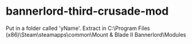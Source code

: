 # bannerlord-third-crusade-mod

Put in a folder called 'yName'.
Extract in C:\Program Files (x86)\Steam\steamapps\common\Mount & Blade II Bannerlord\Modules

